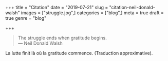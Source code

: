 +++
title = "Citation"
date = "2019-07-21"
slug = "citation-neil-donald-walsh"
images = ["struggle.jpg",]
categories = ["blog",]
meta = true
draft = true
genre = "blog"

+++

>The struggle ends when gratitude begins.  
— Neil Donald Walsh

La lutte finit là où la gratitude commence. (Traduction approximative).
